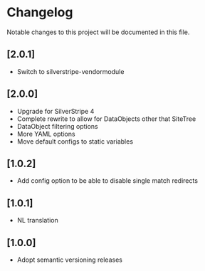 # Changelog

Notable changes to this project will be documented in this file.

## [2.0.1]

- Switch to silverstripe-vendormodule


## [2.0.0]

- Upgrade for SilverStripe 4
- Complete rewrite to allow for DataObjects other that SiteTree
- DataObject filtering options
- More YAML options
- Move default configs to static variables


## [1.0.2]

- Add config option to be able to disable single match redirects


## [1.0.1]

- NL translation


## [1.0.0]

- Adopt semantic versioning releases
